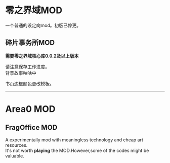 # 零之界域MOD

一个普通的设定向mod。初版已停更。

## 碎片事务所MOD

**需要零之界域核心库0.0.2及以上版本**

请注意保存工作进度。  
背景故事咕咕中

书页边框颜色更改模板。

---

# Area0 MOD

## FragOffice MOD

A experimentally mod with meaningless technology and cheap art resources.  
It's not worth **playing** the MOD.However,some of the codes might be valuable.
